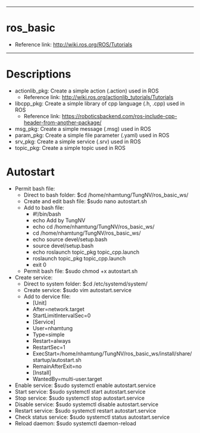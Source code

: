 ----------------------------------------------------------------------------------------------
# ros_basic
- Reference link: http://wiki.ros.org/ROS/Tutorials

----------------------------------------------------------------------------------------------
# Descriptions
- actionlib_pkg: Create a simple action (.action) used in ROS
    + Reference link: http://wiki.ros.org/actionlib_tutorials/Tutorials
- libcpp_pkg: Create a simple library of cpp language (.h, .cpp) used in ROS
    + Reference link: https://roboticsbackend.com/ros-include-cpp-header-from-another-package/
- msg_pkg: Create a simple message (.msg) used in ROS
- param_pkg: Create a simple file parameter (.yaml) used in ROS
- srv_pkg: Create a simple service (.srv) used in ROS
- topic_pkg: Create a simple topic used in ROS

# Autostart
- Permit bash file:
    + Direct to bash folder: $cd /home/nhamtung/TungNV/ros_basic_ws/
    + Create and edit bash file: $sudo nano autostart.sh
    + Add to bash file:
        + #!/bin/bash
        + echo Add by TungNV
        + echo cd /home/nhamtung/TungNV/ros_basic_ws/
        + cd /home/nhamtung/TungNV/ros_basic_ws/
        + echo source devel/setup.bash
        + source devel/setup.bash
        + echo roslaunch topic_pkg topic_cpp.launch
        + roslaunch topic_pkg topic_cpp.launch
        + exit 0
    + Permit bash file: $sudo chmod +x autostart.sh
- Create service:
    + Direct to system folder: $cd /etc/systemd/system/
    + Create service: $sudo vim autostart.service
    + Add to dervice file:
        + [Unit]
        + After=network.target
        + StartLimitIntervalSec=0
        + [Service]
        + User=nhamtung
        + Type=simple
        + Restart=always
        + RestartSec=1
        + ExecStart=/home/nhamtung/TungNV/ros_basic_ws/install/share/startup/autostart.sh
        + RemainAfterExit=no
        + [Install]
        + WantedBy=multi-user.target
- Enable service: $sudo systemctl enable autostart.service
- Start service: $sudo systemctl start autostart.service
- Stop service: $sudo systemctl stop autostart.service
- Disable service: $sudo systemctl disable autostart.service
- Restart service: $sudo systemctl restart autostart.service
- Check status service: $sudo systemctl status autostart.service
- Reload daemon: $sudo systemctl daemon-reload